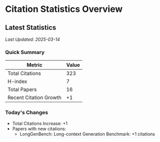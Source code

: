 # Citation Statistics Overview

## Latest Statistics
*Last Updated: 2025-03-14*

### Quick Summary
| Metric | Value |
| ------ | ----- |
| Total Citations | 323 |
| H-index | 7 |
| Total Papers | 16 |
| Recent Citation Growth | +1 |

### Today's Changes
- Total Citations Increase: +1
- Papers with new citations:
  - LongGenBench: Long-context Generation Benchmark: +1 citations